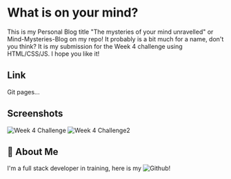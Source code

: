 # What is on your mind?

This is my Personal Blog title "The mysteries of your mind unravelled" or Mind-Mysteries-Blog on my repo! It probably is a bit much for a name, don't you think? It is my submission for the Week 4 challenge using HTML/CSS/JS. I hope you like it!

## Link

Git pages...

## Screenshots

![Week 4 Challenge](https://github.com/user-attachments/assets/b4393026-566c-461e-adef-8aa19364bb67)
![Week 4 Challenge2](https://github.com/user-attachments/assets/bd9d8165-9f0a-4188-92d6-f3efa57a9d50)



## 🚀 About Me
I'm a full stack developer in training, here is my ![Github!]( https://github.com/charbonneauJ)

